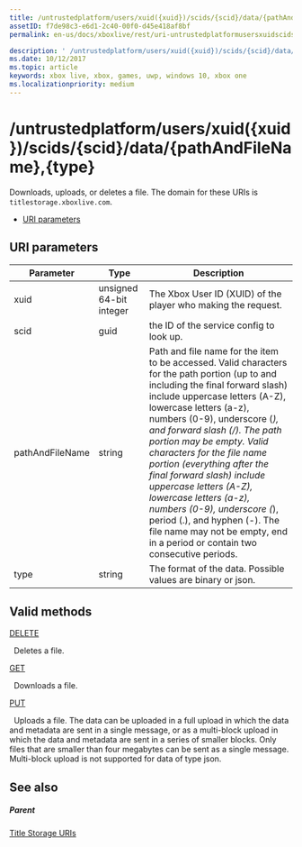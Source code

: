 ```yaml
---
title: /untrustedplatform/users/xuid({xuid})/scids/{scid}/data/{pathAndFileName},{type}
assetID: f7de98c3-e6d1-2c40-00f0-d45e418af8bf
permalink: en-us/docs/xboxlive/rest/uri-untrustedplatformusersxuidscidssciddatapathandfilenametype.html

description: ' /untrustedplatform/users/xuid({xuid})/scids/{scid}/data/{pathAndFileName},{type}'
ms.date: 10/12/2017
ms.topic: article
keywords: xbox live, xbox, games, uwp, windows 10, xbox one
ms.localizationpriority: medium
---
```

# /untrustedplatform/users/xuid({xuid})/scids/{scid}/data/{pathAndFileName},{type}
Downloads, uploads, or deletes a file. 
The domain for these URIs is `titlestorage.xboxlive.com`.
 
  * [URI parameters](#ID4EV)
 
<a id="ID4EV"></a>

 
## URI parameters
 
| Parameter| Type| Description| 
| --- | --- | --- | 
| xuid| unsigned 64-bit integer| The Xbox User ID (XUID) of the player who making the request.| 
| scid| guid| the ID of the service config to look up.| 
| pathAndFileName| string| Path and file name for the item to be accessed. Valid characters for the path portion (up to and including the final forward slash) include uppercase letters (A-Z), lowercase letters (a-z), numbers (0-9), underscore (_), and forward slash (/). The path portion may be empty. Valid characters for the file name portion (everything after the final forward slash) include uppercase letters (A-Z), lowercase letters (a-z), numbers (0-9), underscore (_), period (.), and hyphen (-). The file name may not be empty, end in a period or contain two consecutive periods.| 
| type| string| The format of the data. Possible values are binary or json.| 
  
<a id="ID4EOC"></a>

 
## Valid methods

[DELETE](uri-untrustedplatformusersxuidscidssciddatapathandfilenametype-delete.md)

&nbsp;&nbsp;Deletes a file. 

[GET](uri-untrustedplatformusersxuidscidssciddatapathandfilenametype-get.md)

&nbsp;&nbsp;Downloads a file.

[PUT](uri-untrustedplatformusersxuidscidssciddatapathandfilenametype-put.md)

&nbsp;&nbsp;Uploads a file. The data can be uploaded in a full upload in which the data and metadata are sent in a single message, or as a multi-block upload in which the data and metadata are sent in a series of smaller blocks. Only files that are smaller than four megabytes can be sent as a single message. Multi-block upload is not supported for data of type json. 
 
<a id="ID4E5C"></a>

 
## See also
 
<a id="ID4EAD"></a>

 
##### Parent 

[Title Storage URIs](atoc-reference-storagev2.md)

   